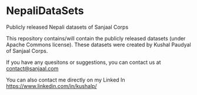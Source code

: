 # NepaliDataSets
Publicly released Nepali datasets of Sanjaal Corps

This repository contains/will contain the publicly released datasets (under Apache Commons license). These datasets were created by Kushal Paudyal of Sanjaal Corps.

If you have any quesitons or suggestions, you can contact us at contact@sanjaal.com

You can also contact me directly on my Linked In <a href="https://www.linkedin.com/in/kushalp/">https://www.linkedin.com/in/kushalp/</a>


